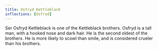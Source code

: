 ```yaml
---
title: Osfryd Kettleblack
inflections: [Osfryd]
---
```


Ser Osfryd Kettleblack is one of the Kettleblack brothers. Osfryd is a tall man, with a hooked nose and dark hair. He is the second oldest of the brothers. He is more likely to scowl than smile, and is considered crueler than his brothers. 


